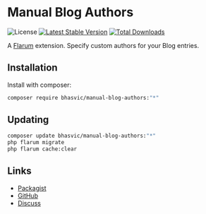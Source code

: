 # Manual Blog Authors

![License](https://img.shields.io/badge/license-MIT-blue.svg) [![Latest Stable Version](https://img.shields.io/packagist/v/bhasvic/manual-blog-authors.svg)](https://packagist.org/packages/bhasvic/manual-blog-authors) [![Total Downloads](https://img.shields.io/packagist/dt/bhasvic/manual-blog-authors.svg)](https://packagist.org/packages/bhasvic/manual-blog-authors)

A [Flarum](http://flarum.org) extension. Specify custom authors for your Blog entries.

## Installation

Install with composer:

```sh
composer require bhasvic/manual-blog-authors:"*"
```

## Updating

```sh
composer update bhasvic/manual-blog-authors:"*"
php flarum migrate
php flarum cache:clear
```

## Links

- [Packagist](https://packagist.org/packages/bhasvic/manual-blog-authors)
- [GitHub](https://github.com/bhasvic/manual-blog-authors)
- [Discuss](https://discuss.flarum.org/d/PUT_DISCUSS_SLUG_HERE)
